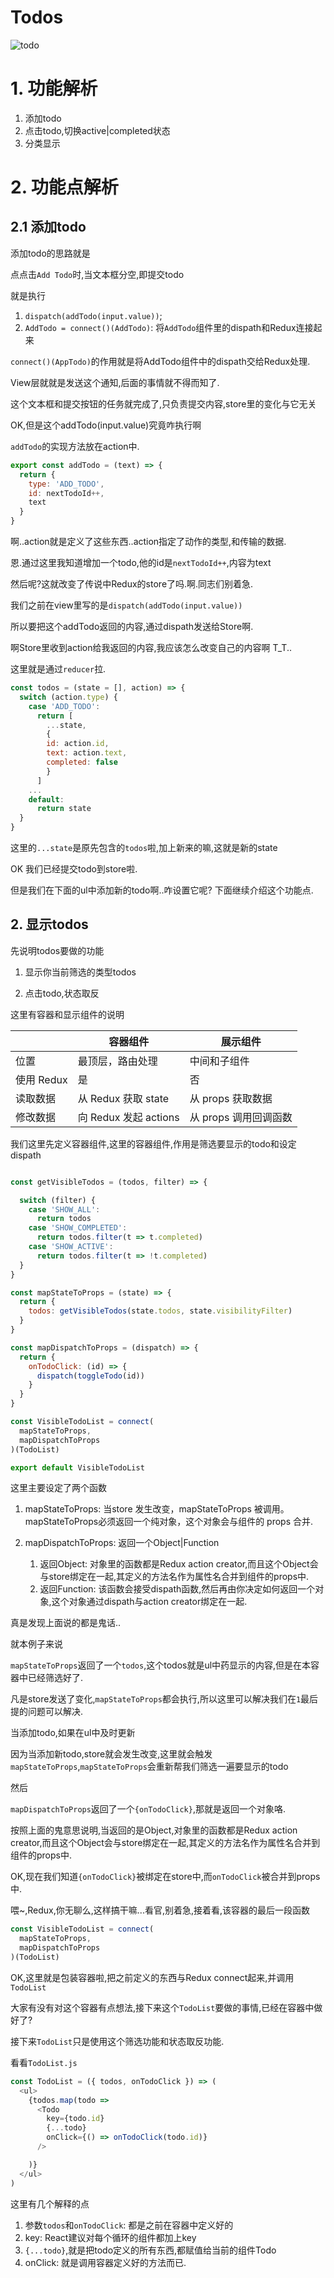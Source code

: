# Todos

![todo](QQ20160403-0.png)

# 1. 功能解析

1. 添加todo
2. 点击todo,切换active|completed状态
3. 分类显示

# 2. 功能点解析

## 2.1 添加todo

添加todo的思路就是

点点击`Add Todo`时,当文本框分空,即提交todo

就是执行

1. `dispatch(addTodo(input.value))`;
2. `AddTodo = connect()(AddTodo)`: 将`AddTodo`组件里的dispath和Redux连接起来

`connect()(AppTodo)`的作用就是将AddTodo组件中的dispath交给Redux处理.

View层就就是发送这个通知,后面的事情就不得而知了.

这个文本框和提交按钮的任务就完成了,只负责提交内容,store里的变化与它无关

OK,但是这个addTodo(input.value)究竟咋执行啊

`addTodo`的实现方法放在action中.

```javascript
export const addTodo = (text) => {
  return {
    type: 'ADD_TODO',
    id: nextTodoId++,
    text
  }
}
```

啊..action就是定义了这些东西..action指定了动作的类型,和传输的数据.

恩.通过这里我知道增加一个todo,他的id是`nextTodoId++`,内容为text

然后呢?这就改变了传说中Redux的store了吗.啊.同志们别着急.

我们之前在view里写的是`dispatch(addTodo(input.value))`

所以要把这个addTodo返回的内容,通过dispath发送给Store啊.

啊Store里收到action给我返回的内容,我应该怎么改变自己的内容啊 T_T..

这里就是通过`reducer`拉.

```javascript
const todos = (state = [], action) => {
  switch (action.type) {
    case 'ADD_TODO':
      return [
        ...state,
        {
        id: action.id,
        text: action.text,
        completed: false
        }
      ]
    ...
    default:
      return state
  }
}
```

这里的`...state`是原先包含的`todos`啦,加上新来的嘛,这就是新的state

OK 我们已经提交todo到store啦.

但是我们在下面的ul中添加新的todo啊..咋设置它呢? 下面继续介绍这个功能点.

## 2. 显示todos

先说明todos要做的功能

1. 显示你当前筛选的类型todos

2. 点击todo,状态取反

这里有容器和显示组件的说明

|            | 容器组件              | 展示组件              |
|------------|-----------------------|-----------------------|
| 位置       | 最顶层，路由处理      | 中间和子组件          |
| 使用 Redux | 是                    | 否                    |
| 读取数据   | 从 Redux 获取 state   | 从 props 获取数据     |
| 修改数据   | 向 Redux 发起 actions | 从 props 调用回调函数 |


我们这里先定义容器组件,这里的容器组件,作用是筛选要显示的todo和设定dispath

```javascript

const getVisibleTodos = (todos, filter) => {

  switch (filter) {
    case 'SHOW_ALL':
      return todos
    case 'SHOW_COMPLETED':
      return todos.filter(t => t.completed)
    case 'SHOW_ACTIVE':
      return todos.filter(t => !t.completed)
  }
}

const mapStateToProps = (state) => {
  return {
    todos: getVisibleTodos(state.todos, state.visibilityFilter)
  }
}

const mapDispatchToProps = (dispatch) => {
  return {
    onTodoClick: (id) => {
      dispatch(toggleTodo(id))
    }
  }
}

const VisibleTodoList = connect(
  mapStateToProps,
  mapDispatchToProps
)(TodoList)

export default VisibleTodoList
```

这里主要设定了两个函数

1. mapStateToProps: 当store 发生改变，mapStateToProps 被调用。mapStateToProps必须返回一个纯对象，这个对象会与组件的 props 合并.
2. mapDispatchToProps: 返回一个Object|Function

    1. 返回Object: 对象里的函数都是Redux action creator,而且这个Object会与store绑定在一起,其定义的方法名作为属性名合并到组件的props中.
    2. 返回Function: 该函数会接受dispath函数,然后再由你决定如何返回一个对象,这个对象通过dispath与action creator绑定在一起.


真是发现上面说的都是鬼话..

就本例子来说

`mapStateToProps`返回了一个`todos`,这个todos就是ul中药显示的内容,但是在本容器中已经筛选好了.

凡是store发送了变化,`mapStateToProps`都会执行,所以这里可以解决我们在`1`最后提的问题可以解决.

当添加todo,如果在ul中及时更新

因为当添加新todo,store就会发生改变,这里就会触发`mapStateToProps`,`mapStateToProps`会重新帮我们筛选一遍要显示的todo

然后

`mapDispatchToProps`返回了一个`{onTodoClick}`,那就是返回一个对象咯.

按照上面的鬼意思说明,当返回的是Object,对象里的函数都是Redux action creator,而且这个Object会与store绑定在一起,其定义的方法名作为属性名合并到组件的props中.

OK,现在我们知道`{onTodoClick}`被绑定在store中,而`onTodoClick`被合并到props中.

喂~,Redux,你无聊么,这样搞干嘛...看官,别着急,接着看,该容器的最后一段函数

```javascript
const VisibleTodoList = connect(
  mapStateToProps,
  mapDispatchToProps
)(TodoList)
```

OK,这里就是包装容器啦,把之前定义的东西与Redux connect起来,并调用`TodoList`

大家有没有对这个容器有点想法,接下来这个`TodoList`要做的事情,已经在容器中做好了?

接下来`TodoList`只是使用这个筛选功能和状态取反功能.

看看`TodoList.js`

```javascript
const TodoList = ({ todos, onTodoClick }) => (
  <ul>
    {todos.map(todo =>
      <Todo
        key={todo.id}
        {...todo}
        onClick={() => onTodoClick(todo.id)}
      />

    )}
  </ul>
)
```

这里有几个解释的点

1. 参数`todos`和`onTodoClick`: 都是之前在容器中定义好的
2. key: React建议对每个循环的组件都加上key
3. `{...todo}`,就是把todo定义的所有东西,都赋值给当前的组件Todo
4. onClick: 就是调用容器定义好的方法而已.
